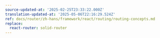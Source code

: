 ```yaml
---
source-updated-at: '2025-02-25T23:33:22.000Z'
translation-updated-at: '2025-05-06T22:16:29.524Z'
ref: docs/router/zh-hans/framework/react/routing/routing-concepts.md
replace:
  react-router: solid-router
---
```

